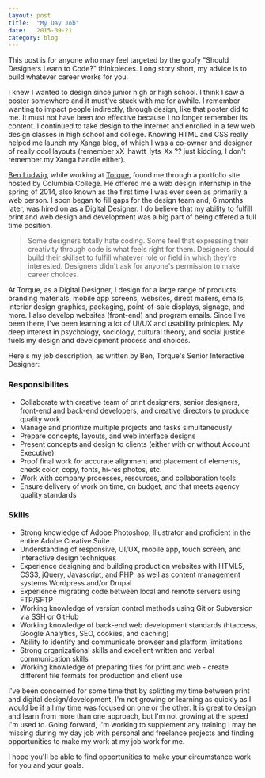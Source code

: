 ```yaml
---
layout: post
title:  "My Day Job"
date:   2015-09-21
category: blog
---
```


This post is for anyone who may feel targeted by the goofy "Should Designers Learn to Code?" thinkpieces. Long story short, my advice is to build whatever career works for you. 

I knew I wanted to design since junior high or high school. I think I saw a poster somewhere and it must've stuck with me for awhile. I remember wanting to impact people indirectly, through design, like that poster did to me. It must not have been *too* effective because I no longer remember its content. I continued to take design to the internet and enrolled in a few web design classes in high school and college. Knowing HTML and CSS really helped me launch my Xanga blog, of which I was a co-owner and designer of really cool layouts (remember xX_hawtt_lyts_Xx ?? just kidding, I don't remember my Xanga handle either).

[Ben Ludwig](http://benludwig.com), while working at [Torque](http://torque.digital), found me through a portfolio site hosted by Columbia College. He offered me a web design internship in the spring of 2014, also known as the first time I was ever seen as primarily a web person. I soon began to fill gaps for the design team and, 6 months later, was hired on as a Digital Designer. I do believe that my ability to fulfill print and web design and development was a big part of being offered a full time position.

>Some designers totally hate coding. Some feel that expressing their creativity through code is what feels right for them. Designers should build their skillset to fulfill whatever role or field in which they're interested. Designers didn't ask for anyone's permission to make career choices.

At Torque, as a Digital Designer, I design for a large range of products: branding materials, mobile app screens, websites, direct mailers, emails, interior design graphics, packaging, point-of-sale displays, signage, and more. I also develop websites (front-end) and program emails. Since I've been there, I've been learning a lot of UI/UX and usability prinicples. My deep interest in psychology, sociology, cultural theory, and social justice fuels my design and development process and choices.

Here's my job description, as written by Ben, Torque's Senior Interactive Designer:

### Responsibilites

* Collaborate with creative team of print designers, senior designers, front-end and back-end developers, and creative directors to produce quality work
* Manage and prioritize multiple projects and tasks simultaneously
* Prepare concepts, layouts, and web interface designs
* Present concepts and design to clients (either with or without Account Executive)
* Proof final work for accurate alignment and placement of elements, check color, copy, fonts, hi-res photos, etc.
* Work with company processes, resources, and collaboration tools
* Ensure delivery of work on time, on budget, and that meets agency quality standards


### Skills

* Strong knowledge of Adobe Photoshop, Illustrator and proficient in the entire Adobe Creative Suite
* Understanding of responsive, UI/UX, mobile app, touch screen, and interactive design techniques
* Experience designing and building production websites with HTML5, CSS3, jQuery, Javascript, and PHP, as well as content management systems Wordpress and/or Drupal
* Experience migrating code between local and remote servers using FTP/SFTP
* Working knowledge of version control methods using Git or Subversion via SSH or GitHub
* Working knowledge of back-end web development standards (htaccess, Google Analytics, SEO, cookies, and caching)
* Ability to identify and communicate browser and platform limitations
* Strong organizational skills and excellent written and verbal communication skills
* Working knowledge of preparing files for print and web - create different file formats for production and client use

I've been concerned for some time that by splitting my time between print and digital design/development, I'm not growing or learning as quickly as I would be if all my time was focused on one or the other. It is great to design and learn from more than one approach, but I'm not growing at the speed I'm used to. Going forward, I'm working to supplement any training I may be missing during my day job with personal and freelance projects and finding opportunities to make my work at my job work for me. 

I hope you'll be able to find opportunities to make your circumstance work for you and your goals.
